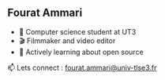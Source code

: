 ## Fourat Ammari

- 🔭 Computer science student at UT3
- 🎬​ Filmmaker and video editor
- 🌱 Actively learning about open source

📫 Lets connect : fourat.ammari@univ-tlse3.fr
